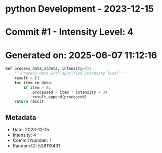 ﻿# python Development - 2023-12-15
# Commit #1 - Intensity Level: 4
# Generated on: 2025-06-07 11:12:16
```python
def process_data_1(data, intensity=4):
    '''Process data with specified intensity level'''
    result = []
    for item in data:
        if item > 0:
            processed = item * intensity + 34
            result.append(processed)
    return result
```
## Metadata
- Date: 2023-12-15
- Intensity: 4
- Commit Number: 1
- Random ID: 528113431
